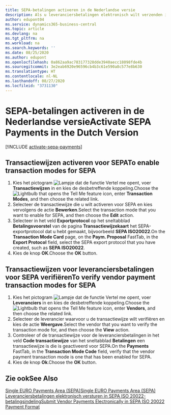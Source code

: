 ```yaml
---
title: SEPA-betalingen activeren in de Nederlandse versie
description: Als u leveranciersbetalingen elektronisch wilt verzenden in de betalingsindeling SEPA (Single Euro Payments Area) ISO 20022, moet u eerst de vereiste instellingen aanbrengen voor het activeren van SEPA-betalingen.
author: edupont04
ms.service: dynamics365-business-central
ms.topic: article
ms.devlang: na
ms.tgt_pltfrm: na
ms.workload: na
ms.search.keywords: ''
ms.date: 08/25/2020
ms.author: edupont
ms.openlocfilehash: 0a862aa9ac783177328dde3940aecc18098fde4b
ms.sourcegitcommit: 3e2eab6920e96596cb4b3c61e590a8c577e8b630
ms.translationtype: HT
ms.contentlocale: nl-NL
ms.lasthandoff: 08/27/2020
ms.locfileid: "3731130"
---
```

# <a name="activate-sepa-payments-in-the-dutch-version"></a><span data-ttu-id="15ec2-103">SEPA-betalingen activeren in de Nederlandse versie</span><span class="sxs-lookup"><span data-stu-id="15ec2-103">Activate SEPA Payments in the Dutch Version</span></span>

[!INCLUDE [activate-sepa-payments](../includes/BENL/activate-sepa-payments.md)]

## <a name="to-enable-transaction-modes-for-sepa"></a><span data-ttu-id="15ec2-104">Transactiewijzen activeren voor SEPA</span><span class="sxs-lookup"><span data-stu-id="15ec2-104">To enable transaction modes for SEPA</span></span>  

1. <span data-ttu-id="15ec2-105">Kies het pictogram ![Lampje dat de functie Vertel me opent](../../media/ui-search/search_small.png "Vertel me wat u wilt doen"), voer **Transactiewijzen** in en kies de desbetreffende koppeling.</span><span class="sxs-lookup"><span data-stu-id="15ec2-105">Choose the ![Lightbulb that opens the Tell Me feature](../../media/ui-search/search_small.png "Tell me what you want to do") icon, enter **Transaction Modes**, and then choose the related link.</span></span>  
2. <span data-ttu-id="15ec2-106">Selecteer de transactiewijze die u wilt activeren voor SEPA en kies vervolgens de actie **Bewerken**.</span><span class="sxs-lookup"><span data-stu-id="15ec2-106">Select the transaction mode that you want to enable for SEPA, and then choose the **Edit** action.</span></span>  
3. <span data-ttu-id="15ec2-107">Selecteer in het veld **Exportprotocol** op het sneltabblad **Betalingsvoorstel** van de pagina **Transactiewijzekaart** het SEPA-exportprotocol dat u hebt gemaakt, bijvoorbeeld **SEPA ISO20022**.</span><span class="sxs-lookup"><span data-stu-id="15ec2-107">On the **Transaction Mode Card** page, on the **Paym. Proposal** FastTab, in the **Export Protocol** field, select the SEPA export protocol that you have created, such as **SEPA ISO20022**.</span></span>  
4. <span data-ttu-id="15ec2-108">Kies de knop **OK**.</span><span class="sxs-lookup"><span data-stu-id="15ec2-108">Choose the **OK** button.</span></span>  

## <a name="to-verify-vendor-payment-transaction-modes-for-sepa"></a><span data-ttu-id="15ec2-109">Transactiewijzen voor leveranciersbetalingen voor SEPA verifiëren</span><span class="sxs-lookup"><span data-stu-id="15ec2-109">To verify vendor payment transaction modes for SEPA</span></span>  

1. <span data-ttu-id="15ec2-110">Kies het pictogram ![Lampje dat de functie Vertel me opent](../../media/ui-search/search_small.png "Vertel me wat u wilt doen"), voer **Leveranciers** in en kies de desbetreffende koppeling.</span><span class="sxs-lookup"><span data-stu-id="15ec2-110">Choose the ![Lightbulb that opens the Tell Me feature](../../media/ui-search/search_small.png "Tell me what you want to do") icon, enter **Vendors**, and then choose the related link.</span></span>  
2. <span data-ttu-id="15ec2-111">Selecteer de leverancier waarvoor u de transactiewijze wilt verifiëren en kies de actie **Weergave**.</span><span class="sxs-lookup"><span data-stu-id="15ec2-111">Select the vendor that you want to verify the transaction mode for, and then choose the **View** action.</span></span>  
3. <span data-ttu-id="15ec2-112">Controleer of de transactiewijze voor de leveranciersbetalingen in het veld **Code transactiewijze** van het sneltabblad **Betalingen** een transactiewijze is die is geactiveerd voor SEPA.</span><span class="sxs-lookup"><span data-stu-id="15ec2-112">On the **Payments** FastTab, in the **Transaction Mode Code** field, verify that the vendor payment transaction mode is one that has been enabled for SEPA.</span></span>  
4. <span data-ttu-id="15ec2-113">Kies de knop **Ok**.</span><span class="sxs-lookup"><span data-stu-id="15ec2-113">Choose the **OK** button.</span></span>  

## <a name="see-also"></a><span data-ttu-id="15ec2-114">Zie ook</span><span class="sxs-lookup"><span data-stu-id="15ec2-114">See Also</span></span>  

[<span data-ttu-id="15ec2-115">Single EURO Payments Area (SEPA)</span><span class="sxs-lookup"><span data-stu-id="15ec2-115">Single EURO Payments Area (SEPA)</span></span>](single-euro-payments-area-sepa-.md)  
[<span data-ttu-id="15ec2-116">Leveranciersbetalingen elektronisch versturen in SEPA ISO 20022-betalingsindeling</span><span class="sxs-lookup"><span data-stu-id="15ec2-116">Submit Vendor Payments Electronically in SEPA ISO 20022 Payment Format</span></span>](how-to-submit-vendor-payments-electronically-in-sepa-iso-20022-payment-format.md)  
